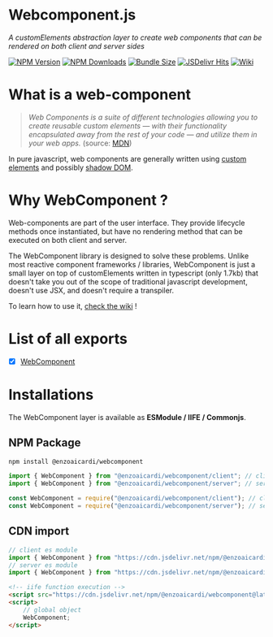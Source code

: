 # Webcomponent.js

_A customElements abstraction layer to create web components that can be rendered on both client and server sides_

[![NPM Version](https://img.shields.io/npm/v/@enzoaicardi/webcomponent.svg?style=for-the-badge)](https://www.npmjs.com/package/@enzoaicardi/webcomponent)
[![NPM Downloads](https://img.shields.io/npm/dm/@enzoaicardi/webcomponent.svg?style=for-the-badge)](https://www.npmjs.com/package/@enzoaicardi/webcomponent)
[![Bundle Size](https://img.shields.io/bundlephobia/minzip/@enzoaicardi/webcomponent?style=for-the-badge)](https://www.npmjs.com/package/@enzoaicardi/webcomponent)
[![JSDelivr Hits](https://img.shields.io/jsdelivr/npm/hm/@enzoaicardi/webcomponent?style=for-the-badge)](https://www.jsdelivr.com/package/npm/@enzoaicardi/webcomponent)
[![Wiki](https://img.shields.io/badge/Wiki-Documentation-blue?style=for-the-badge)](https://github.com/enzoaicardi/webcomponent/tree/main/wiki/README.md)

# What is a web-component

> _Web Components is a suite of different technologies allowing you to create reusable custom elements — with their functionality encapsulated away from the rest of your code — and utilize them in your web apps._ (source: [MDN](https://developer.mozilla.org/en-US/docs/Web/API/Web_components))

In pure javascript, web components are generally written using [custom elements](https://developer.mozilla.org/en-US/docs/Web/API/Web_components/Using_custom_elements) and possibly [shadow DOM](https://developer.mozilla.org/en-US/docs/Web/API/Web_components/Using_shadow_DOM).

# Why WebComponent ?

Web-components are part of the user interface. They provide lifecycle methods once instantiated, but have no rendering method that can be executed on both client and server.

The WebComponent library is designed to solve these problems. Unlike most reactive component frameworks / libraries, WebComponent is just a small layer on top of customElements written in typescript (only 1.7kb) that doesn't take you out of the scope of traditional javascript development, doesn't use JSX, and doesn't require a transpiler.

To learn how to use it, [check the wiki](https://github.com/enzoaicardi/webcomponent/tree/main/wiki/README.md) !

# List of all exports

-   [x] [WebComponent](https://github.com/enzoaicardi/webcomponent/tree/main/wiki/README.md)

# Installations

The WebComponent layer is available as **ESModule / IIFE / Commonjs**.

## NPM Package

```bash
npm install @enzoaicardi/webcomponent
```

```js
import { WebComponent } from "@enzoaicardi/webcomponent/client"; // client es module
import { WebComponent } from "@enzoaicardi/webcomponent/server"; // server es module

const WebComponent = require("@enzoaicardi/webcomponent/client"); // client commonjs modules
const WebComponent = require("@enzoaicardi/webcomponent/server"); // server commonjs modules
```

## CDN import

```js
// client es module
import { WebComponent } from "https://cdn.jsdelivr.net/npm/@enzoaicardi/webcomponent@latest/esm/client.js";
// server es module
import { WebComponent } from "https://cdn.jsdelivr.net/npm/@enzoaicardi/webcomponent@latest/esm/server.js";
```

```html
<!-- iife function execution -->
<script src="https://cdn.jsdelivr.net/npm/@enzoaicardi/webcomponent@latest/iife/client.js"></script>
<script>
    // global object
    WebComponent;
</script>
```

